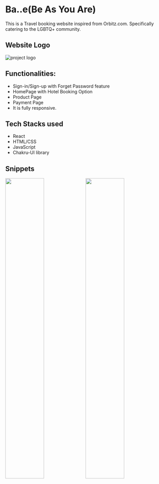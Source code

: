 # Ba..e(Be As You Are)
This is a Travel booking website inspired from Orbitz.com.
Specifically catering to the LGBTQ+ community.

<h2>Website Logo</h2>
<img src="https://github.com/jagroshansingh/cute-hand-680/blob/day-2/BA..e_logo.png?raw=true" alt="project logo"/>

<h2>Functionalities:</h2>
<ul>
  <li> Sign-in/Sign-up with Forget Password feature</li>
  <li> HomePage with Hotel Booking Option</li>
  <li> Product Page</li>
  <li> Payment Page</li>
  <li> It is fully responsive.</li>
</ul>

<h2>Tech Stacks used</h2>
<ul>
  <li>React</li>
  <li>HTML/CSS</li>
  <li>JavaScript</li>
  <li>Chakru-UI library</li>
</ul>

<h2> Snippets</h2>
<div>
  <img src="https://github.com/thecodervaibhav/Orbitz.com-clone/raw/main/src/4.png" width="49%">
  <img src="https://github.com/thecodervaibhav/Orbitz.com-clone/raw/main/src/8.png" width="49%">
</div>


